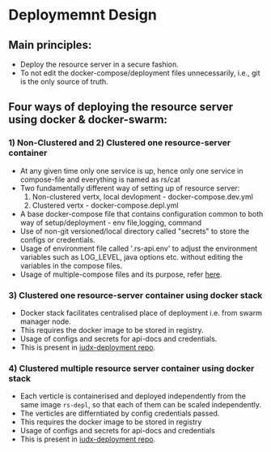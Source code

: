 # Deploymemnt Design
## Main principles:
- Deploy the resource server in a secure fashion.
- To not edit the docker-compose/deployment files unnecessarily, i.e., git is the only source of truth.
## Four ways of deploying the resource server using docker & docker-swarm:
### 1) Non-Clustered and 2) Clustered one resource-server container
- At any given time only one service is up, hence only one service in compose-file and everything is named as rs/cat
- Two fundamentally different  way of setting up of resource server:
  1. Non-clustered vertx, local devlopment - docker-compose.dev.yml
  2. Clustered vertx - docker-compose.depl.yml
- A base docker-compose file that contains configuration common to both way of setup/deployment - env file,logging, command
- Use of non-git versioned/local directory called "secrets" to store the configs or credentials.
- Usage of environment file called '.rs-api.env' to adjust the environment variables such as LOG_LEVEL, java options etc.  without editing the variables in the compose files.
- Usage of multiple-compose files and its purpose, refer [here](https://docs.docker.com/compose/extends/).
### 3) Clustered one resource-server container using docker stack
- Docker stack facilitates centralised place of deployment i.e. from swarm manager node.
- This requires the docker image to be stored in registry.
- Usage of configs and secrets for api-docs and credentials.
- This is present in [iudx-deployment repo](https://github.com/datakaveri/iudx-deployment/tree/master/single-node/resource-server/apiserver).
### 4) Clustered multiple resource server container using docker stack
- Each verticle is containerised and deployed independently from the same image `rs-depl`, so that each of them can be scaled independently.
- The verticles are differntiated by config credentials passed.
- This requires the docker image to be stored in registry
- Usage of configs and secrets for api-docs and credentials
- This is present in [iudx-deployment repo](https://github.com/datakaveri/iudx-deployment/tree/master/cluster/resource-server/apiserver).


